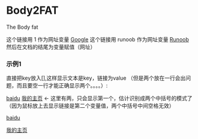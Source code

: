 # Body2FAT
The Body fat

这个链接用 1 作为网址变量 [Google][1]
这个链接用 runoob 作为网址变量 [Runoob][2]
然后在文档的结尾为变量赋值（网址）
### 示例1
直接把key放入[],这样显示文本是key，链接为value
（但是两个放在一行会出问题，而且要空一行才能正确显示两个。。。。）:

[baidu] [我的主页]  ← 这里有两，只会显示第一个，估计识别成两个中括号的模式了（因为鼠标放上去显示链接是第二个变量值，两个中括号中间空格无效）

[baidu]

[我的主页]


  [1]: http://www.google.com/
  [2]: http://www.runoob.com/
[baidu]:http://www.baidu.com
[我的主页]:http://www.jianchengss.com
[image-qr-code]: https://gitee.com/jianchengss/resources/raw/master/images/weixin/mp_QR-code/Jason_pinyaxuan_8.jpg
[image-error]: https://www.baidu.com/Jason_pinyaxuan_8.jpg
